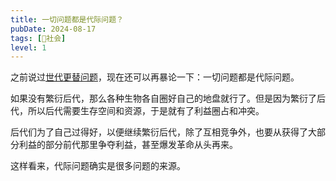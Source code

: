 ```yaml
---
title: 一切问题都是代际问题？
pubDate: 2024-08-17
tags: [👫社会]
level: 1
---
```


之前说过[世代更替问题](/xyy/20240712c)，现在还可以再暴论一下：一切问题都是代际问题。

如果没有繁衍后代，那么各种生物各自圈好自己的地盘就行了。但是因为繁衍了后代，所以后代需要生存空间和资源，于是就有了利益圈占和冲突。

后代们为了自己过得好，以便继续繁衍后代，除了互相竞争外，也要从获得了大部分利益的部分前代那里争夺利益，甚至爆发革命从头再来。

这样看来，代际问题确实是很多问题的来源。
